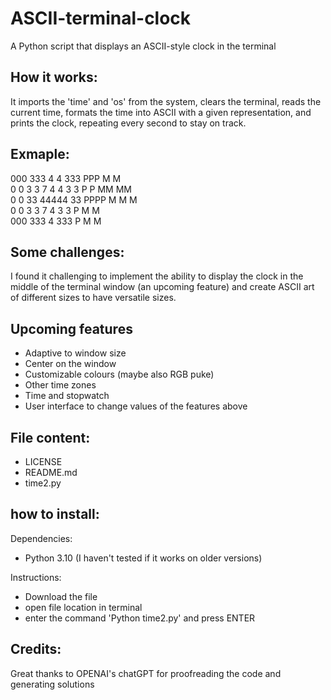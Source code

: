 # ASCII-terminal-clock
A Python script that displays an ASCII-style clock in the terminal

## How it works:
It imports the 'time' and 'os' from the system, clears the terminal, reads the current time, formats the time into ASCII with a given representation, and prints the clock, repeating every second to stay on track. 

## Exmaple:

  000     333            4   4    333             PPP    M   M  
 0   0   3   3     7     4   4   3   3           P   P   MM MM  
 0   0     33            44444     33            PPPP    M M M  
 0   0   3   3     7        4    3   3           P       M   M  
  000     333               4     333            P       M   M  

## Some challenges:
I found it challenging to implement the ability to display the clock in the middle of the terminal window (an upcoming feature) and create ASCII art of different sizes to have versatile sizes.

## Upcoming features
- Adaptive to window size
- Center on the window 
- Customizable colours (maybe also RGB puke)
- Other time zones
- Time and stopwatch
- User interface to change values of the features above

## File content:
- LICENSE
- README.md
- time2.py 

## how to install:
Dependencies:
- Python 3.10 (I haven't tested if it works on older versions)

Instructions:
- Download the file
- open file location in terminal
- enter the command 'Python time2.py' and press ENTER

## Credits:
Great thanks to OPENAI's chatGPT for proofreading the code and generating solutions

